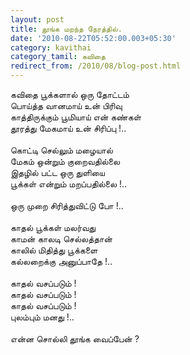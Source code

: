 ```yaml
---
layout: post
title: தூங்க மறந்த நேரத்தில்.
date: '2010-08-22T05:52:00.003+05:30'
category: kavithai
category_tamil: கவிதை
redirect_from: /2010/08/blog-post.html
---
```


கவிதை பூக்களால் ஒரு தோட்டம்<br />
பொய்த்த வானமாய் உன் பிரிவு<br />
காத்திருக்கும் பூமியாய் என் கண்கள்<br />
தூரத்து மேகமாய் உன் சிரிப்பு !..<br />
<br />
கொட்டி செல்லும் மழையால் <br />
மேகம் ஒன்றும் குறைவதில்லை <br />
இதழில் பட்ட ஒரு துளியை<br />
பூக்கள் என்றும் மறப்பதில்லை !..<br />
<br />
ஒரு முறை சிரித்துவிட்டு போ  !..<br />
<br />
காதல் பூக்கள் மலர்வது <br />
காமன் காலடி செல்லத்தான் <br />
காலில் மிதித்து பூக்களை<br />
கல்லறைக்கு அனுப்பாதே !..<br />
<br />
காதல் வசப்படும் !<br />
காதல் வசப்படும் !<br />
காதல் வசப்படும் !<br />
புலம்பும் மனது !..<br />
<br />
என்ன சொல்லி தூங்க வைப்பேன் ?<br />
<br />